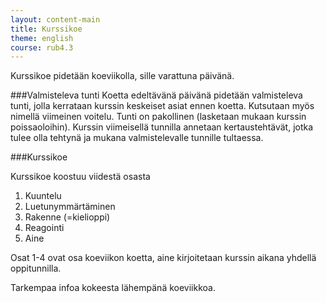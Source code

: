 ```yaml
---
layout: content-main
title: Kurssikoe
theme: english
course: rub4.3
---
```

Kurssikoe pidetään koeviikolla, sille varattuna päivänä. 

###Valmisteleva tunti
Koetta edeltävänä päivänä pidetään valmisteleva tunti, jolla kerrataan kurssin keskeiset asiat ennen koetta. 
Kutsutaan myös nimellä viimeinen voitelu. Tunti on pakollinen (lasketaan mukaan kurssin poissaoloihin). Kurssin 
viimeisellä tunnilla annetaan kertaustehtävät, jotka tulee olla tehtynä ja mukana valmistelevalle tunnille tultaessa.

###Kurssikoe

Kurssikoe koostuu viidestä osasta

1. Kuuntelu
2. Luetunymmärtäminen
3. Rakenne (=kielioppi)
4. Reagointi
5. Aine

Osat 1-4 ovat osa koeviikon koetta, aine kirjoitetaan kurssin aikana yhdellä oppitunnilla. 

Tarkempaa infoa kokeesta lähempänä koeviikkoa.